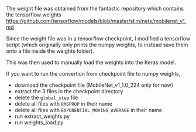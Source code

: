 The weight file was obtained from the fantastic repository which contains the tensorflow weights https://github.com/tensorflow/models/blob/master/slim/nets/mobilenet_v1.md

Since the weight file was in a tensorflow checkpoint, I modified a tensorflow script (which originally only prints the numpy weights, to instead save them onto a file inside the weights folder).

This was then used to manually load the weights into the Keras model.

If you want to run the convertion from checkpoint file to numpy weights,
- download the checkpoint file (MobileNet_v1_1.0_224 only for now)
- extract the 3 files in the checkpoint directory
- delete the `global_step` file
- delete all files with `RMSPROP` in their name
- delete all files with `EXPONENTIAL_MOVING_AVERAGE` in their name
- run extract_weights.py
- run weights_load.py
